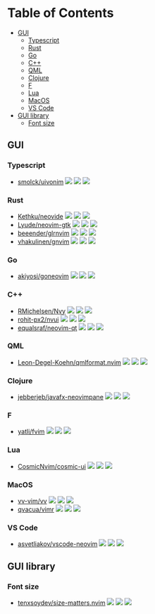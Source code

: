 # Table of Contents

<!-- toc -->

- [GUI](#gui)
  - [Typescript](#typescript)
  - [Rust](#rust)
  - [Go](#go)
  - [C++](#c)
  - [QML](#qml)
  - [Clojure](#clojure)
  - [F](#f)
  - [Lua](#lua)
  - [MacOS](#macos)
  - [VS Code](#vs-code)
- [GUI library](#gui-library)
  - [Font size](#font-size)

<!-- tocstop -->

## GUI

### Typescript

- [smolck/uivonim](https://github.com/smolck/uivonim) ![](https://img.shields.io/github/stars/smolck/uivonim) ![](https://img.shields.io/github/last-commit/smolck/uivonim) ![](https://img.shields.io/github/commit-activity/y/smolck/uivonim)

### Rust

- [Kethku/neovide](https://github.com/Kethku/neovide) ![](https://img.shields.io/github/stars/Kethku/neovide) ![](https://img.shields.io/github/last-commit/Kethku/neovide) ![](https://img.shields.io/github/commit-activity/y/Kethku/neovide)
- [Lyude/neovim-gtk](https://github.com/Lyude/neovim-gtk) ![](https://img.shields.io/github/stars/Lyude/neovim-gtk) ![](https://img.shields.io/github/last-commit/Lyude/neovim-gtk) ![](https://img.shields.io/github/commit-activity/y/Lyude/neovim-gtk)
- [beeender/glrnvim](https://github.com/beeender/glrnvim) ![](https://img.shields.io/github/stars/beeender/glrnvim) ![](https://img.shields.io/github/last-commit/beeender/glrnvim) ![](https://img.shields.io/github/commit-activity/y/beeender/glrnvim)
- [vhakulinen/gnvim](https://github.com/vhakulinen/gnvim) ![](https://img.shields.io/github/stars/vhakulinen/gnvim) ![](https://img.shields.io/github/last-commit/vhakulinen/gnvim) ![](https://img.shields.io/github/commit-activity/y/vhakulinen/gnvim)

### Go

- [akiyosi/goneovim](https://github.com/akiyosi/goneovim) ![](https://img.shields.io/github/stars/akiyosi/goneovim) ![](https://img.shields.io/github/last-commit/akiyosi/goneovim) ![](https://img.shields.io/github/commit-activity/y/akiyosi/goneovim)

### C++

- [RMichelsen/Nvy](https://github.com/RMichelsen/Nvy) ![](https://img.shields.io/github/stars/RMichelsen/Nvy) ![](https://img.shields.io/github/last-commit/RMichelsen/Nvy) ![](https://img.shields.io/github/commit-activity/y/RMichelsen/Nvy)
- [rohit-px2/nvui](https://github.com/rohit-px2/nvui) ![](https://img.shields.io/github/stars/rohit-px2/nvui) ![](https://img.shields.io/github/last-commit/rohit-px2/nvui) ![](https://img.shields.io/github/commit-activity/y/rohit-px2/nvui)
- [equalsraf/neovim-qt](https://github.com/equalsraf/neovim-qt) ![](https://img.shields.io/github/stars/equalsraf/neovim-qt) ![](https://img.shields.io/github/last-commit/equalsraf/neovim-qt) ![](https://img.shields.io/github/commit-activity/y/equalsraf/neovim-qt)

### QML

- [Leon-Degel-Koehn/qmlformat.nvim](https://github.com/Leon-Degel-Koehn/qmlformat.nvim) ![](https://img.shields.io/github/stars/Leon-Degel-Koehn/qmlformat.nvim) ![](https://img.shields.io/github/last-commit/Leon-Degel-Koehn/qmlformat.nvim) ![](https://img.shields.io/github/commit-activity/y/Leon-Degel-Koehn/qmlformat.nvim)

### Clojure

- [jebberjeb/javafx-neovimpane](https://github.com/jebberjeb/javafx-neovimpane) ![](https://img.shields.io/github/stars/jebberjeb/javafx-neovimpane) ![](https://img.shields.io/github/last-commit/jebberjeb/javafx-neovimpane) ![](https://img.shields.io/github/commit-activity/y/jebberjeb/javafx-neovimpane)

### F

- [yatli/fvim](https://github.com/yatli/fvim) ![](https://img.shields.io/github/stars/yatli/fvim) ![](https://img.shields.io/github/last-commit/yatli/fvim) ![](https://img.shields.io/github/commit-activity/y/yatli/fvim)

### Lua

- [CosmicNvim/cosmic-ui](https://github.com/CosmicNvim/cosmic-ui) ![](https://img.shields.io/github/stars/CosmicNvim/cosmic-ui) ![](https://img.shields.io/github/last-commit/CosmicNvim/cosmic-ui) ![](https://img.shields.io/github/commit-activity/y/CosmicNvim/cosmic-ui)

### MacOS

- [vv-vim/vv](https://github.com/vv-vim/vv) ![](https://img.shields.io/github/stars/vv-vim/vv) ![](https://img.shields.io/github/last-commit/vv-vim/vv) ![](https://img.shields.io/github/commit-activity/y/vv-vim/vv)
- [qvacua/vimr](https://github.com/qvacua/vimr) ![](https://img.shields.io/github/stars/qvacua/vimr) ![](https://img.shields.io/github/last-commit/qvacua/vimr) ![](https://img.shields.io/github/commit-activity/y/qvacua/vimr)

### VS Code

- [asvetliakov/vscode-neovim](https://github.com/asvetliakov/vscode-neovim) ![](https://img.shields.io/github/stars/asvetliakov/vscode-neovim) ![](https://img.shields.io/github/last-commit/asvetliakov/vscode-neovim) ![](https://img.shields.io/github/commit-activity/y/asvetliakov/vscode-neovim)

## GUI library

### Font size

- [tenxsoydev/size-matters.nvim](https://github.com/tenxsoydev/size-matters.nvim) ![](https://img.shields.io/github/stars/tenxsoydev/size-matters.nvim) ![](https://img.shields.io/github/last-commit/tenxsoydev/size-matters.nvim) ![](https://img.shields.io/github/commit-activity/y/tenxsoydev/size-matters.nvim)
